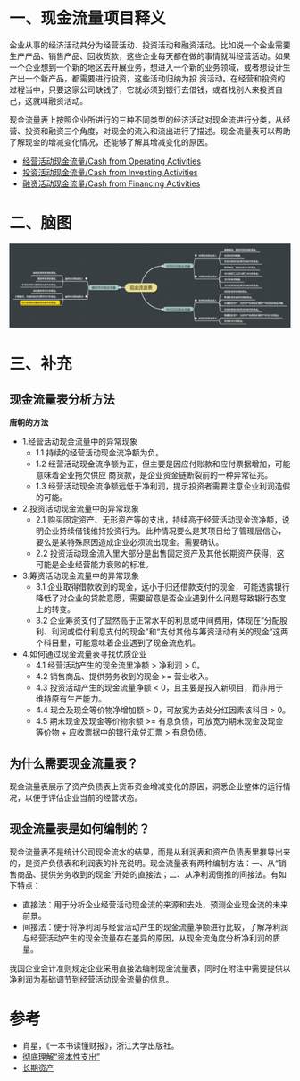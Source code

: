 # 一、现金流量项目释义

企业从事的经济活动共分为经营活动、投资活动和融资活动。比如说一个企业需要生产产品、销售产品、回收货款，这些企业每天都在做的事情就叫经营活动。如果一个企业想到一个新的地区去开展业务，想进入一个新的业务领域，或者想设计生产出一个新产品，都需要进行投资，这些活动归纳为投
资活动。在经营和投资的过程当中，只要这家公司缺钱了，它就必须到银行去借钱，或者找别人来投资自己，这就叫融资活动。

现金流量表上按照企业所进行的三种不同类型的经济活动对现金流进行分类，从经营、投资和融资三个角度，对现金的流入和流出进行了描述。现金流量表可以帮助了解现金的增减变化情况，还能够了解其增减变化的原因。

- [经营活动现金流量/Cash from Operating Activities](1-经营活动现金流量.md)
- [投资活动现金流量/Cash from Investing Activities](2-投资活动现金流量.md)
- [融资活动现金流量/Cash from Financing Activities](3-融资活动现金流量.md)

# 二、脑图

![](现金流量表.png)

# 三、补充

## 现金流量表分析方法

**唐朝的方法**

- 1.经营活动现金流量中的异常现象
  - 1.1 持续的经营活动现金流净额为负。
  - 1.2 经营活动现金流净额为正，但主要是因应付账款和应付票据增加，可能意味着企业拖欠供应  商货款，是企业资金链断裂前的一种异常征兆。
  - 1.3 经营活动现金流净额远低于净利润，提示投资者需要注意企业利润造假的可能。
- 2.投资活动现金流量中的异常现象
  - 2.1 购买固定资产、无形资产等的支出，持续高于经营活动现金流净额，说明企业持续借钱维持投资行为。此种情况要么是某项目给了管理层信心，要么是某特殊原因造成企业必须流出现金。需要确认。
  - 2.2 投资活动现金流入里大部分是出售固定资产及其他长期资产获得，这可能是企业经营能力衰败的标准。
- 3.筹资活动现金流量中的异常现象
  - 3.1 企业取得借款收到的现金，远小于归还借款支付的现金，可能透露银行降低了对企业的贷款意愿，需要留意是否企业遇到什么问题导致银行态度上的转变。
  - 3.2 企业筹资支付了显然高于正常水平的利息或中间费用，体现在“分配股利、利润或偿付利息支付的现金”和“支付其他与筹资活动有关的现金”这两个科目里，可能意味着企业遇到了现金流危机。
- 4.如何通过现金流量表寻找优质企业
  - 4.1 经营活动产生的现金流里净额 > 净利润 > 0。
  - 4.2 销售商品、提供劳务收到的现金 >= 营业收入。
  - 4.3 投资活动产生的现金流量净额 < 0，且主要是投入新项目，而非用于维持原有生产能力。
  - 4.4 现金及现金等价物净增加额 > 0，可放宽为去处分红因素该科目 > 0。
  - 4.5 期末现金及现金等价物余额 >= 有息负债，可放宽为期末现金及现金等价物 + 应收票据中的银行承兑汇票 > 有息负债。

## 为什么需要现金流量表？

现金流量表展示了资产负债表上货币资金增减变化的原因，洞悉企业整体的运行情况，以便于评估企业当前的经营状态。

## 现金流量表是如何编制的？

现金流量表不是统计公司现金流水的结果，而是从利润表和资产负债表里推导出来的，是资产负债表和利润表的补充说明。现金流量表有两种编制方法：一、从“销售商品、提供劳务收到的现金”开始的直接法；二、从净利润倒推的间接法。有如下特点：

- 直接法：用于分析企业经营活动现金流的来源和去处，预测企业现金流的未来前景。
- 间接法：便于将净利润与经营活动产生的现金流量净额进行比较，了解净利润与经营活动产生的现金流量存在差异的原因，从现金流角度分析净利润的质量。

我国企业会计准则规定企业采用直接法编制现金流量表，同时在附注中需要提供以净利润为基础调节到经营活动现金流量的信息。

# 参考

- 肖星，《一本书读懂财报》，浙江大学出版社。
- [彻底理解“资本性支出”](https://zhuanlan.zhihu.com/p/24462170)
- [长期资产](https://wiki.mbalib.com/wiki/%E9%95%BF%E6%9C%9F%E8%B5%84%E4%BA%A7)
